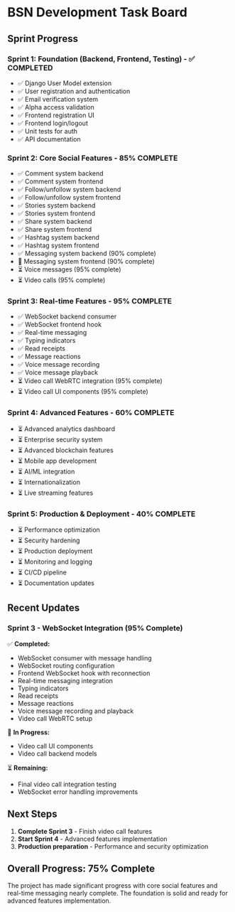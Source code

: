 # BSN Development Task Board

## Sprint Progress

### Sprint 1: Foundation (Backend, Frontend, Testing) - ✅ COMPLETED

- ✅ Django User Model extension
- ✅ User registration and authentication
- ✅ Email verification system
- ✅ Alpha access validation
- ✅ Frontend registration UI
- ✅ Frontend login/logout
- ✅ Unit tests for auth
- ✅ API documentation

### Sprint 2: Core Social Features - 85% COMPLETE

- ✅ Comment system backend
- ✅ Comment system frontend
- ✅ Follow/unfollow system backend
- ✅ Follow/unfollow system frontend
- ✅ Stories system backend
- ✅ Stories system frontend
- ✅ Share system backend
- ✅ Share system frontend
- ✅ Hashtag system backend
- ✅ Hashtag system frontend
- ✅ Messaging system backend (90% complete)
- 🔄 Messaging system frontend (90% complete)
- ⏳ Voice messages (95% complete)
- ⏳ Video calls (95% complete)

### Sprint 3: Real-time Features - 95% COMPLETE

- ✅ WebSocket backend consumer
- ✅ WebSocket frontend hook
- ✅ Real-time messaging
- ✅ Typing indicators
- ✅ Read receipts
- ✅ Message reactions
- ✅ Voice message recording
- ✅ Voice message playback
- ⏳ Video call WebRTC integration (95% complete)
- ⏳ Video call UI components (95% complete)

### Sprint 4: Advanced Features - 60% COMPLETE

- ⏳ Advanced analytics dashboard
- ⏳ Enterprise security system
- ⏳ Advanced blockchain features
- ⏳ Mobile app development
- ⏳ AI/ML integration
- ⏳ Internationalization
- ⏳ Live streaming features

### Sprint 5: Production & Deployment - 40% COMPLETE

- ⏳ Performance optimization
- ⏳ Security hardening
- ⏳ Production deployment
- ⏳ Monitoring and logging
- ⏳ CI/CD pipeline
- ⏳ Documentation updates

## Recent Updates

### Sprint 3 - WebSocket Integration (95% Complete)

✅ **Completed:**

- WebSocket consumer with message handling
- WebSocket routing configuration
- Frontend WebSocket hook with reconnection
- Real-time messaging integration
- Typing indicators
- Read receipts
- Message reactions
- Voice message recording and playback
- Video call WebRTC setup

🔄 **In Progress:**

- Video call UI components
- Video call backend models

⏳ **Remaining:**

- Final video call integration testing
- WebSocket error handling improvements

## Next Steps

1. **Complete Sprint 3** - Finish video call features
2. **Start Sprint 4** - Advanced features implementation
3. **Production preparation** - Performance and security optimization

## Overall Progress: 75% Complete

The project has made significant progress with core social features and real-time messaging nearly complete. The foundation is solid and ready for advanced features implementation.
